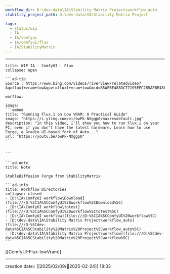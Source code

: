 ```yaml
---
workflow_dir: D:\dev-data\IA\Stability Matrix Project\workflow_auto
stability_project_path: D:\dev-data\IA\Stability Matrix Project

tags:
  - status/wip
  - IA
  - IA/comfyui
  - IA/comfyui/flux
  - IA/StabilityMatrix
---
```



---
 
`````ad-example
title: WIP IA - ComfyUI - Flux
collapse: open

```ad-tip
Source : https://www.bing.com/videos/riverview/relatedvideo?&q=flux1+vram+low&qpvt=flux1+vram+low&mid=B5AEBE488DC77195EEC2B5AEBE488DC77195EEC2&mmscn=mtsc&aps=144&FORM=VRDGAR

worflow: 

image: 
```embed
title: "Running Flux.1 on Low VRAM: A Practical Guide"
image: "https://i.ytimg.com/vi/bwPk-NXggp0/maxresdefault.jpg"
description: "In this video, I'll show you how to run Flux.1 on your PC, even if you don't have the latest hardware. Learn how to use Forge, a Gradio UI-based fork of Auto..."
url: "https://youtu.be/bwPk-NXggp0"
```


```

```ad-note
title: Note

StableDiffusion Forge from StabilityMatrix 

```ad-info
title: Workflow Directories
collapse: closed
- [D:\IA\ComfyUI workflow\Download](file:///D:%5CIA%5CComfyUI%20workflow%5CDownload%5C)
- [D:\IA\ComfyUI workflow\totest](file:///D:%5CIA%5CComfyUI%20workflow%5Ctotest%5C)
- [D:\IA\ComfyUI workflow](file:///D:%5CIA%5CComfyUI%20workflow%5C)
- [D:\dev-data\IA\Stability Matrix Project\workflow_auto](file:///D:%5Cdev-data%5CIA%5CStability%20Matrix%20Project%5Cworkflow_auto%5C)
- [D:\dev-data\IA\Stability Matrix Project\workflow](file:///D:%5Cdev-data%5CIA%5CStability%20Matrix%20Project%5Cworkflow%5C)
```
`````

[[ComfyUI-Flux-lowVram]]




---
creation date:: [[2025/02/09/📒2025-02-24]]  18:33

